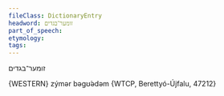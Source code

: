```yaml
---
fileClass: DictionaryEntry
headword: זומער־בגדים
part_of_speech: 
etymology: 
tags: 
---
```

זומער־בגדים

{WESTERN}
zýmər bəgʊ́ədəm {WTCP, Berettyó-Újfalu, 47212}

